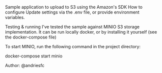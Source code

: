 Sample application to upload to S3 using the Amazon's SDK
How to configure
Update settings via the .env file, or provide environment variables.

Testing & running
I've tested the sample against MINIO S3 storage implementation. It can be run locally docker, or by installing it yourself (see the docker-compose file)

To start MINIO, run the following command in the project directory:

docker-compose start minio

Author: @andriesfc

